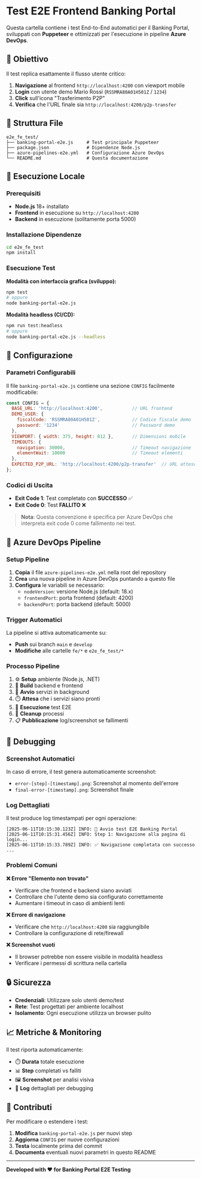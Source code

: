 # Test E2E Frontend Banking Portal

Questa cartella contiene i test End-to-End automatici per il Banking Portal, sviluppati con **Puppeteer** e ottimizzati per l'esecuzione in pipeline **Azure DevOps**.

## 🎯 Obiettivo

Il test replica esattamente il flusso utente critico:
1. **Navigazione** al frontend `http://localhost:4200` con viewport mobile
2. **Login** con utente demo Mario Rossi (`RSSMRA80A01H501Z` / `1234`)  
3. **Click** sull'icona "Trasferimento P2P"
4. **Verifica** che l'URL finale sia `http://localhost:4200/p2p-transfer`

## 📁 Struttura File

```
e2e_fe_test/
├── banking-portal-e2e.js     # Test principale Puppeteer
├── package.json              # Dipendenze Node.js
├── azure-pipelines-e2e.yml   # Configurazione Azure DevOps
└── README.md                 # Questa documentazione
```

## 🚀 Esecuzione Locale

### Prerequisiti
- **Node.js** 18+ installato
- **Frontend** in esecuzione su `http://localhost:4200`
- **Backend** in esecuzione (solitamente porta 5000)

### Installazione Dipendenze
```bash
cd e2e_fe_test
npm install
```

### Esecuzione Test

**Modalità con interfaccia grafica (sviluppo):**
```bash
npm test
# oppure
node banking-portal-e2e.js
```

**Modalità headless (CI/CD):**
```bash
npm run test:headless
# oppure  
node banking-portal-e2e.js --headless
```

## 🔧 Configurazione

### Parametri Configurabili

Il file `banking-portal-e2e.js` contiene una sezione `CONFIG` facilmente modificabile:

```javascript
const CONFIG = {
  BASE_URL: 'http://localhost:4200',           // URL frontend
  DEMO_USER: {
    fiscalCode: 'RSSMRA80A01H501Z',            // Codice fiscale demo
    password: '1234'                           // Password demo
  },
  VIEWPORT: { width: 375, height: 812 },       // Dimensioni mobile
  TIMEOUTS: {
    navigation: 30000,                         // Timeout navigazione
    elementWait: 10000                         // Timeout elementi
  },
  EXPECTED_P2P_URL: 'http://localhost:4200/p2p-transfer'  // URL atteso
};
```

### Codici di Uscita

- **Exit Code 1**: Test completato con **SUCCESSO** ✅
- **Exit Code 0**: Test **FALLITO** ❌

> **Nota**: Questa convenzione è specifica per Azure DevOps che interpreta exit code 0 come fallimento nei test.

## 🔄 Azure DevOps Pipeline

### Setup Pipeline

1. **Copia** il file `azure-pipelines-e2e.yml` nella root del repository
2. **Crea** una nuova pipeline in Azure DevOps puntando a questo file
3. **Configura** le variabili se necessario:
   - `nodeVersion`: versione Node.js (default: 18.x)
   - `frontendPort`: porta frontend (default: 4200)  
   - `backendPort`: porta backend (default: 5000)

### Trigger Automatici

La pipeline si attiva automaticamente su:
- **Push** sui branch `main` e `develop`
- **Modifiche** alle cartelle `fe/*` e `e2e_fe_test/*`

### Processo Pipeline

1. ⚙️ **Setup** ambiente (Node.js, .NET)
2. 🔨 **Build** backend e frontend
3. 🚀 **Avvio** servizi in background
4. ⏱️ **Attesa** che i servizi siano pronti
5. 🧪 **Esecuzione** test E2E
6. 🧹 **Cleanup** processi
7. 📋 **Pubblicazione** log/screenshot se fallimenti

## 🐛 Debugging

### Screenshot Automatici

In caso di errore, il test genera automaticamente screenshot:
- `error-[step]-[timestamp].png`: Screenshot al momento dell'errore
- `final-error-[timestamp].png`: Screenshot finale

### Log Dettagliati

Il test produce log timestampati per ogni operazione:
```
[2025-06-11T10:15:30.123Z] INFO: 🚀 Avvio test E2E Banking Portal
[2025-06-11T10:15:31.456Z] INFO: Step 1: Navigazione alla pagina di login...
[2025-06-11T10:15:33.789Z] INFO: ✅ Navigazione completata con successo
...
```

### Problemi Comuni

**❌ Errore "Elemento non trovato"**
- Verificare che frontend e backend siano avviati
- Controllare che l'utente demo sia configurato correttamente
- Aumentare i timeout in caso di ambienti lenti

**❌ Errore di navigazione**  
- Verificare che `http://localhost:4200` sia raggiungibile
- Controllare la configurazione di rete/firewall

**❌ Screenshot vuoti**
- Il browser potrebbe non essere visibile in modalità headless
- Verificare i permessi di scrittura nella cartella

## 🔒 Sicurezza

- **Credenziali**: Utilizzare solo utenti demo/test
- **Rete**: Test progettati per ambiente localhost
- **Isolamento**: Ogni esecuzione utilizza un browser pulito

## 📈 Metriche & Monitoring

Il test riporta automaticamente:
- ⏱️ **Durata** totale esecuzione
- 📊 **Step** completati vs falliti  
- 🖼️ **Screenshot** per analisi visiva
- 📝 **Log** dettagliati per debugging

## 🤝 Contributi

Per modificare o estendere i test:

1. **Modifica** `banking-portal-e2e.js` per nuovi step
2. **Aggiorna** `CONFIG` per nuove configurazioni
3. **Testa** localmente prima del commit
4. **Documenta** eventuali nuovi parametri in questo README

---

**Developed with ❤️ for Banking Portal E2E Testing** 